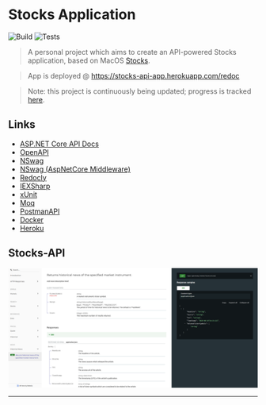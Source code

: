 
# Stocks Application
![Build](https://github.com/soca-git/stocks-api/actions/workflows/build.yml/badge.svg)
![Tests](https://github.com/soca-git/stocks-api/actions/workflows/dotnet.yml/badge.svg)

> A personal project which aims to create an API-powered Stocks application, based on MacOS [Stocks](https://support.apple.com/en-gb/guide/stocks/welcome/mac).

> App is deployed @ https://stocks-api-app.herokuapp.com/redoc

> Note: this project is continuously being updated; progress is tracked [here](https://github.com/users/soca-git/projects/1/views/1).

## Links
- [ASP.NET Core API Docs](https://docs.microsoft.com/en-us/aspnet/core/tutorials/first-web-api?view=aspnetcore-6.0&tabs=visual-studio)
- [OpenAPI](https://github.com/OAI/OpenAPI-Specification)
- [NSwag](https://github.com/RicoSuter/NSwag)
- [NSwag (AspNetCore Middleware)](https://github.com/RicoSuter/NSwag/wiki/AspNetCore-Middleware)
- [Redocly](https://github.com/Redocly/redoc)
- [IEXSharp](https://iexcloud.io/community/blog/introducing-iexsharp-how-to-get-market-data-using-c-and-net)
- [xUnit](https://xunit.net/#documentation)
- [Moq](https://github.com/moq/moq4)
- [PostmanAPI](https://www.postman.com/)
- [Docker](https://docs.docker.com/get-started/)
- [Heroku](https://devcenter.heroku.com/categories/deploying-with-docker)

## Stocks-API
![stocks-api-docs](./stocks-api-docs.png)

---
